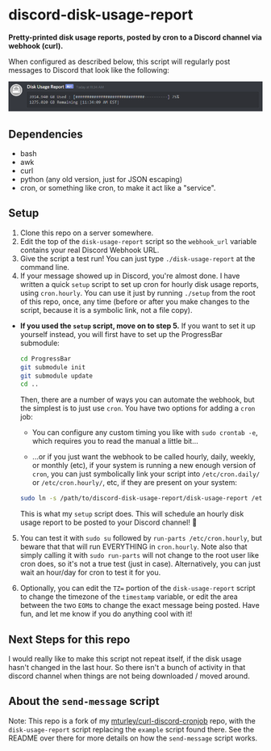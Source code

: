 # discord-disk-usage-report

**Pretty-printed disk usage reports, posted by cron to a Discord channel via webhook (curl).**

When configured as described below, this script will regularly post messages to Discord that look like the following:

![screenshot](https://raw.githubusercontent.com/stuffware/discord-disk-usage-report/master/screenshot.png)

## Dependencies

* bash
* awk
* curl
* python (any old version, just for JSON escaping)
* cron, or something like cron, to make it act like a "service".

## Setup

1. Clone this repo on a server somewhere.
2. Edit the top of the `disk-usage-report` script so the `webhook_url` variable contains your real Discord Webhook URL.
3. Give the script a test run! You can just type `./disk-usage-report` at the command line.
4. If your message showed up in Discord, you're almost done. I have written a quick `setup` script to set up cron for hourly disk usage reports, using `cron.hourly`. You can use it just by running `./setup` from the root of this repo, once, any time (before or after you make changes to the script, because it is a symbolic link, not a file copy).

* **If you used the `setup` script, move on to step 5.** If you want to set it up yourself instead, you will first have to set up the ProgressBar submodule:

   ```sh
   cd ProgressBar
   git submodule init
   git submodule update
   cd ..
   ```

   Then, there are a number of ways you can automate the webhook, but the simplest is to just use `cron`. You have two options for adding a `cron` job:

   * You can configure any custom timing you like with `sudo crontab -e`, which requires you to read the manual a little bit...
   
   * ...or if you just want the webhook to be called hourly, daily, weekly, or monthly (etc), if your system is running a new enough version of `cron`, you can just symbolically link your script into `/etc/cron.daily/` or `/etc/cron.hourly/`, etc, if they are present on your system:

   ```sh
   sudo ln -s /path/to/discord-disk-usage-report/disk-usage-report /etc/cron.hourly/
   ```

   This is what my `setup` script does. This will schedule an hourly disk usage report to be posted to your Discord channel! 🎉

5. You can test it with `sudo su` followed by `run-parts /etc/cron.hourly`, but beware that that will run EVERYTHING in `cron.hourly`. Note also that simply calling it with `sudo run-parts` will not change to the root user like cron does, so it's not a true test (just in case). Alternatively, you can just wait an hour/day for cron to test it for you.

6. Optionally, you can edit the `TZ=` portion of the `disk-usage-report` script to change the timezone of the `timestamp` variable, or edit the area between the two `EOM`s to change the exact message being posted. Have fun, and let me know if you do anything cool with it!

## Next Steps for this repo

I would really like to make this script not repeat itself, if the disk usage hasn't changed in the last hour. So there isn't a bunch of activity in that discord channel when things are not being downloaded / moved around.

## About the `send-message` script

Note: This repo is a fork of my [mturley/curl-discord-cronjob](https://github.com/mturley/curl-discord-cronjob) repo, with the `disk-usage-report` script replacing the `example` script found there. See the README over there for more details on how the `send-message` script works.
